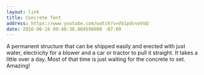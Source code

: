 ```yaml
---
layout: link
title: Concrete Tent
address: https://www.youtube.com/watch?v=Vb1pdvvoVoQ
date: 2016-06-16 09:48:38.804596000 -07:00
---
```


A permanent structure that can be shipped easily and erected with just water, electricity for a blower and a car or tractor to pull it straight. It takes a little over a day. Most of that time is just waiting for the concrete to set. Amazing!
